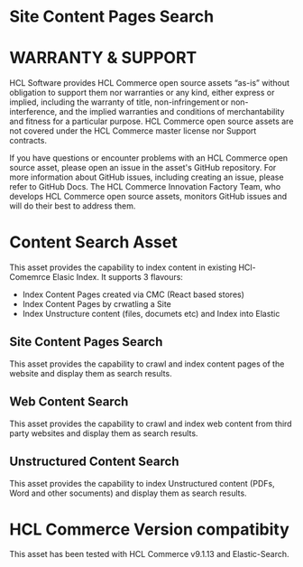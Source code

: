 # Site Content Pages Search

# WARRANTY & SUPPORT

HCL Software provides HCL Commerce open source assets “as-is” without obligation to support them nor warranties or any kind, either express or implied, including the warranty of title, non-infringement or non-interference, and the implied warranties and conditions of merchantability and fitness for a particular purpose. HCL Commerce open source assets are not covered under the HCL Commerce master license nor Support contracts.

If you have questions or encounter problems with an HCL Commerce open source asset, please open an issue in the asset's GitHub repository. For more information about GitHub issues, including creating an issue, please refer to GitHub Docs. The HCL Commerce Innovation Factory Team, who develops HCL Commerce open source assets, monitors GitHub issues and will do their best to address them.

# Content Search Asset
This asset provides the capability to index content in existing HCl-Comemrce Elasic Index. It supports 3 flavours:
- Index Content Pages created via CMC (React based stores)
- Index Content Pages by crwatling a Site
- Index Unstructure content (files, documets etc) and Index into Elastic

## Site Content Pages Search
This asset provides the capability to crawl and index content pages of the website and display them as search results.

## Web Content Search
This asset provides the capability to crawl and index web content from third party websites and display them as search results.

## Unstructured Content Search
This asset provides the capability to index Unstructured content (PDFs, Word and other socuments) and display them as search results.

# HCL Commerce Version compatibity
This asset has been tested with HCL Commerce v9.1.13 and Elastic-Search.
